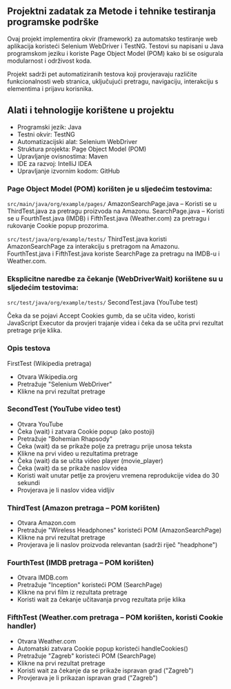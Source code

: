 ## Projektni zadatak za Metode i tehnike testiranja programske podrške

Ovaj projekt implementira okvir (framework) za automatsko testiranje web aplikacija koristeći Selenium WebDriver i TestNG.
Testovi su napisani u Java programskom jeziku i koriste Page Object Model (POM) kako bi se osigurala modularnost i održivost koda.

Projekt sadrži pet automatiziranih testova koji provjeravaju različite funkcionalnosti web stranica, uključujući pretragu, navigaciju, interakciju s elementima i prijavu korisnika.

## Alati i tehnologije korištene u projektu
- Programski jezik: Java
- Testni okvir: TestNG
- Automatizacijski alat: Selenium WebDriver
- Struktura projekta: Page Object Model (POM)
- Upravljanje ovisnostima: Maven
- IDE za razvoj: IntelliJ IDEA
- Upravljanje izvornim kodom: GitHub

### Page Object Model (POM) korišten je u sljedećim testovima:
`src/main/java/org/example/pages/`
AmazonSearchPage.java – Koristi se u ThirdTest.java za pretragu proizvoda na Amazonu.
SearchPage.java – Koristi se u FourthTest.java (IMDB) i FifthTest.java (Weather.com) za pretragu i rukovanje Cookie popup prozorima.

`src/test/java/org/example/tests/`
ThirdTest.java koristi AmazonSearchPage za interakciju s pretragom na Amazonu.
FourthTest.java i FifthTest.java koriste SearchPage za pretragu na IMDB-u i Weather.com.

### Eksplicitne naredbe za čekanje (WebDriverWait) korištene su u sljedećim testovima:
`src/test/java/org/example/tests/`
SecondTest.java (YouTube test)

Čeka da se pojavi Accept Cookies gumb, da se učita video, koristi JavaScript Executor da provjeri trajanje videa i čeka da se učita prvi rezultat pretrage prije klika.

### Opis testova
FirstTest (Wikipedia pretraga)
- Otvara Wikipedia.org
- Pretražuje "Selenium WebDriver"
- Klikne na prvi rezultat pretrage

### SecondTest (YouTube video test)
- Otvara YouTube
- Čeka (wait) i zatvara Cookie popup (ako postoji)
- Pretražuje "Bohemian Rhapsody"
- Čeka (wait) da se prikaže polje za pretragu prije unosa teksta
- Klikne na prvi video u rezultatima pretrage
- Čeka (wait) da se učita video player (movie_player)
- Čeka (wait) da se prikaže naslov videa
- Koristi wait unutar petlje za provjeru vremena reprodukcije videa do 30 sekundi
- Provjerava je li naslov videa vidljiv

### ThirdTest (Amazon pretraga – POM korišten)
- Otvara Amazon.com
- Pretražuje "Wireless Headphones" koristeći POM (AmazonSearchPage)
- Klikne na prvi rezultat pretrage
- Provjerava je li naslov proizvoda relevantan (sadrži riječ "headphone")

### FourthTest (IMDB pretraga – POM korišten)
- Otvara IMDB.com
- Pretražuje "Inception" koristeći POM (SearchPage)
- Klikne na prvi film iz rezultata pretrage
- Koristi wait za čekanje učitavanja prvog rezultata prije klika

### FifthTest (Weather.com pretraga – POM korišten, koristi Cookie handler)
- Otvara Weather.com
- Automatski zatvara Cookie popup koristeći handleCookies()
- Pretražuje "Zagreb" koristeći POM (SearchPage)
- Klikne na prvi rezultat pretrage
- Koristi wait za čekanje da se prikaže ispravan grad ("Zagreb")
- Provjerava je li prikazan ispravan grad ("Zagreb")
